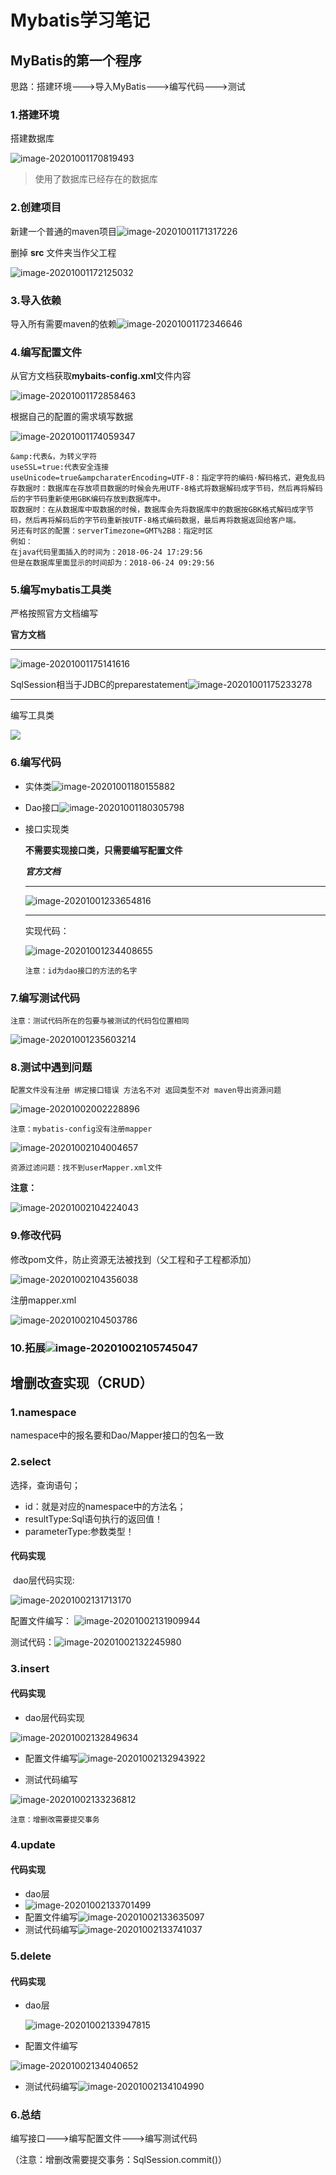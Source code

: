 # Mybatis学习笔记

## MyBatis的第一个程序

思路：搭建环境--->导入MyBatis--->编写代码--->测试

### 1.搭建环境

搭建数据库

![image-20201001170819493](mybatisimage/image-20201001170819493.png)

> 使用了数据库已经存在的数据库

### 2.创建项目

新建一个普通的maven项目![image-20201001171317226](mybatisimage/image-20201001171317226.png)

删掉 **src** 文件夹当作父工程

![image-20201001172125032](mybatisimage/image-20201001172125032.png)

### 3.导入依赖

导入所有需要maven的依赖![image-20201001172346646](mybatisimage/image-20201001172346646.png)

### 4.编写配置文件

从官方文档获取**mybaits-config.xml**文件内容

![image-20201001172858463](mybatisimage/image-20201001172858463.png)

根据自己的配置的需求填写数据

![image-20201001174059347](mybatisimage/image-20201001174059347.png)

```url
&amp:代表&，为转义字符
useSSL=true:代表安全连接
useUnicode=true&ampcharaterEncoding=UTF-8：指定字符的编码·解码格式，避免乱码
存数据时：数据库在存放项目数据的时候会先用UTF-8格式将数据解码成字节码，然后再将解码后的字节码重新使用GBK编码存放到数据库中。
取数据时：在从数据库中取数据的时候，数据库会先将数据库中的数据按GBK格式解码成字节码，然后再将解码后的字节码重新按UTF-8格式编码数据，最后再将数据返回给客户端。
另还有时区的配置：serverTimezone=GMT%2B8：指定时区
例如：
在java代码里面插入的时间为：2018-06-24 17:29:56
但是在数据库里面显示的时间却为：2018-06-24 09:29:56
```

### 5.编写mybatis工具类

严格按照官方文档编写

**官方文档**

***

![image-20201001175141616](mybatisimage/image-20201001175141616.png)

SqlSession相当于JDBC的preparestatement![image-20201001175233278](mybatisimage/image-20201001175233278.png)

***

编写工具类

![](mybatisimage/image-20201001174758266.png)

### 6.编写代码

+ 实体类![image-20201001180155882](mybatisimage/image-20201001180155882.png)

+ Dao接口![image-20201001180305798](mybatisimage/image-20201001180305798.png)

+ 接口实现类

  **不需要实现接口类，只需要编写配置文件**

  _**官方文档**_

  ***

  ![image-20201001233654816](mybatisimage/image-20201001233654816.png)

  ***

  实现代码：

  ![image-20201001234408655](mybatisimage/image-20201001234408655.png)

  ```id
  注意：id为dao接口的方法的名字
  ```


### 7.编写测试代码

```注意
注意：测试代码所在的包要与被测试的代码包位置相同
```

![image-20201001235603214](mybatisimage/image-20201001235603214.png)

### 8.测试中遇到问题

``` 
配置文件没有注册 绑定接口错误 方法名不对 返回类型不对 maven导出资源问题
```

![image-20201002002228896](mybatisimage/image-20201002002228896.png)

```tiki wiki
注意：mybatis-config没有注册mapper
```

![image-20201002104004657](mybatisimage/image-20201002104004657.png)

```
资源过滤问题：找不到userMapper.xml文件 
```

**注意：**

![image-20201002104224043](mybatisimage/image-20201002104224043.png)

### 9.修改代码

修改pom文件，防止资源无法被找到（父工程和子工程都添加）

![image-20201002104356038](mybatisimage/image-20201002104356038.png)

注册mapper.xml

![image-20201002104503786](mybatisimage/image-20201002104503786.png)

### 10.拓展![image-20201002105745047](mybatisimage/image-20201002105745047.png)





## 增删改查实现（CRUD）

### 1.namespace

namespace中的报名要和Dao/Mapper接口的包名一致

### 2.select

选择，查询语句；

+ id：就是对应的namespace中的方法名；
+ resultType:Sql语句执行的返回值！
+ parameterType:参数类型！

#### 代码实现

​	dao层代码实现:

![image-20201002131713170](../mybatisimage/image-20201002131713170.png)

配置文件编写： ![image-20201002131909944](../mybatisimage/image-20201002131909944.png)

测试代码：![image-20201002132245980](../mybatisimage/image-20201002132245980.png)



### 3.insert

#### 代码实现

+ dao层代码实现

![image-20201002132849634](mybatisimage/image-20201002132849634.png)

+ 配置文件编写![image-20201002132943922](mybatisimage/image-20201002132943922.png)

+ 测试代码编写

![image-20201002133236812](mybatisimage/image-20201002133236812.png)

```
注意：增删改需要提交事务
```

### 4.update

#### 代码实现

+ dao层
+ ![image-20201002133701499](mybatisimage/image-20201002133701499.png)
+ 配置文件编写![image-20201002133635097](mybatisimage/image-20201002133635097.png)
+ 测试代码编写![image-20201002133741037](mybatisimage/image-20201002133741037.png)

### 5.delete

#### 代码实现

+ dao层

  ![image-20201002133947815](mybatisimage/image-20201002133947815.png)

+ 配置文件编写

![image-20201002134040652](mybatisimage/image-20201002134040652.png)

+ 测试代码编写![image-20201002134104990](mybatisimage/image-20201002134104990.png)



### 6.总结

编写接口--->编写配置文件--->编写测试代码

（注意：增删改需要提交事务：SqlSession.commit()）

